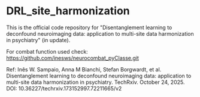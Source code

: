 # DRL_site_harmonization
This is the official code repository for "Disentanglement learning to deconfound neuroimaging data: application to multi-site data harmonization in psychiatry" (in update).

For combat function used check:
https://github.com/inesws/neurocombat_pyClasse.git

Ref:
Inês W. Sampaio, Anna M Bianchi, Stefan Borgwardt, et al. Disentanglement learning to deconfound  neuroimaging data: application to multi-site data  harmonization in psychiatry. TechRxiv. October 24, 2025.
DOI: 10.36227/techrxiv.173152997.72211665/v2
